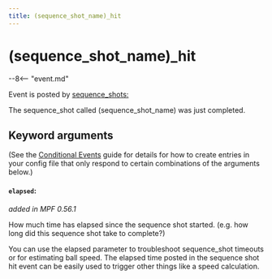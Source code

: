 ```yaml
---
title: (sequence_shot_name)_hit
---
```


# (sequence_shot_name)\_hit


--8<-- "event.md"

Event is posted by [sequence_shots:](../config/sequence_shots.md)

The sequence_shot called (sequence_shot_name) was just completed.

## Keyword arguments

(See the [Conditional Events](overview/conditional.md)
guide for details for how to create entries in your config file that
only respond to certain combinations of the arguments below.)

#### `elapsed`:
*added in MPF 0.56.1*

How much time has elapsed since the sequence shot started. (e.g. how long did this sequence shot take to complete?)

You can use the elapsed parameter to troubleshoot sequence_shot timeouts or for estimating ball speed. The elapsed time posted in the sequence shot hit event can be easily used to trigger other things like a speed calculation.
